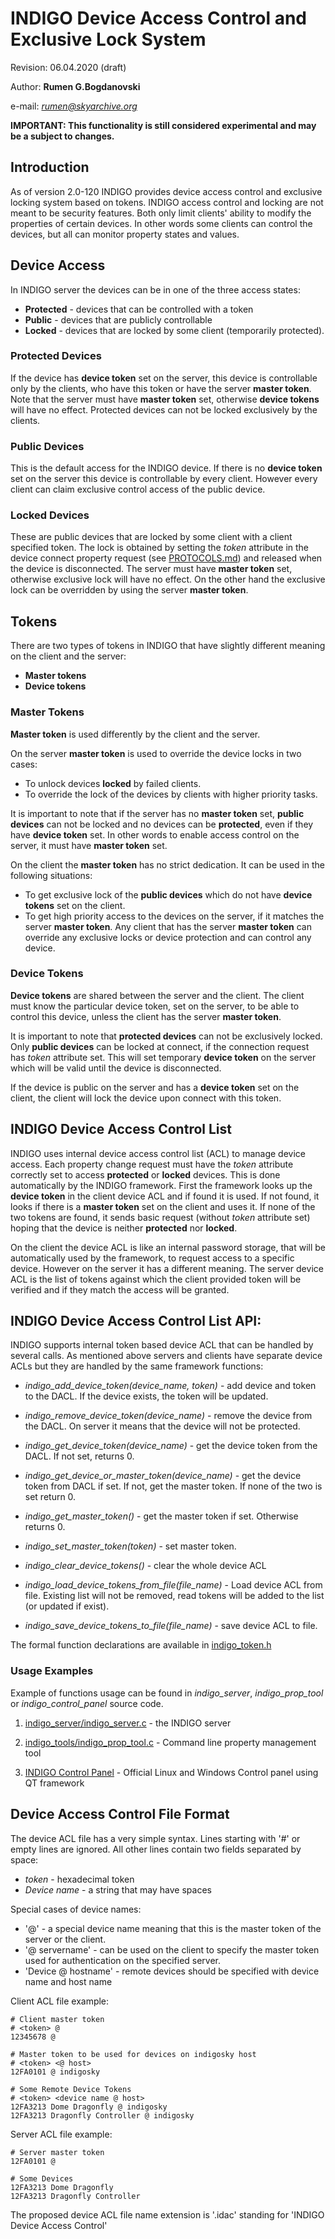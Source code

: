 # INDIGO Device Access Control and Exclusive Lock System
Revision: 06.04.2020 (draft)

Author: **Rumen G.Bogdanovski**

e-mail: *rumen@skyarchive.org*

**IMPORTANT: This functionality is still considered experimental and may be a subject to changes.**

## Introduction

As of version 2.0-120 INDIGO provides device access control and exclusive locking system based on tokens. INDIGO access control and locking are not meant to be security features. Both only limit clients' ability to modify the properties of certain devices. In other words some clients can control the devices, but all can monitor property states and values.

## Device Access
In INDIGO server the devices can be in one of the three access states:
- **Protected** - devices that can be controlled with a token
- **Public** - devices that are publicly controllable
- **Locked** - devices that are locked by some client (temporarily protected).

### Protected Devices
If the device has **device token** set on the server, this device is controllable only by the clients, who have this token or have the server **master token**. Note that the server must have **master token** set, otherwise **device tokens** will have no effect. Protected devices can not be locked exclusively by the clients.

### Public Devices
This is the default access for the INDIGO device. If there is no **device token** set on the server this device is controllable by every client. However every client can claim exclusive control access of the public device.

### Locked Devices
These are public devices that are locked by some client with a client specified token. The lock is obtained by setting the *token* attribute in the device connect property request (see [PROTOCOLS.md](https://github.com/indigo-astronomy/indigo/blob/master/indigo_docs/PROTOCOLS.md)) and released when the device is disconnected. The server must have **master token** set, otherwise exclusive lock will have no effect. On the other hand the exclusive lock can be overridden by using the server **master token**.


## Tokens
There are two types of tokens in INDIGO that have slightly different meaning on the client and the server:

- **Master tokens**
- **Device tokens**

### Master Tokens
**Master token** is used differently by the client and the server.

On the server **master token** is used to override the device locks in two cases:
- To unlock devices **locked** by failed clients.
- To override the lock of the devices by clients with higher priority tasks.

It is important to note that if the server has no **master token** set, **public devices** can not be locked and no devices can be **protected**, even if they have **device token** set. In other words to enable access control on the server, it must have **master token** set.

On the client the **master token** has no strict dedication. It can be used in the following situations:
- To get exclusive lock of the **public devices** which do not have **device tokens** set on the client.
- To get high priority access to the devices on the server, if it matches the server **master token**. Any client that has the server **master token** can override any exclusive locks or device protection and can control any device.

### Device Tokens
**Device tokens** are shared between the server and the client. The client must know the particular device token, set on the server, to be able to control this device, unless the client has the server **master token**.

It is important to note that **protected devices** can not be exclusively locked. Only **public devices** can be locked at connect, if the connection request has *token* attribute set. This will set temporary **device token** on the server which will be valid until the device is disconnected.

If the device is public on the server and has a **device token** set on the client, the client will lock the device upon connect with this token.

## INDIGO Device Access Control List

INDIGO uses internal device access control list (ACL) to manage device access. Each property change request must have the *token* attribute correctly set to access **protected** or **locked** devices. This is done automatically by the INDIGO framework. First the framework looks up the **device token** in the client device ACL and if found it is used. If not found, it looks if there is a **master token** set on the client and uses it. If none of the two tokens are found, it sends basic request (without *token* attribute set) hoping that the device is neither **protected** nor **locked**.

On the client the device ACL is like an internal password storage, that will be automatically used by the framework, to request access to a specific device. However on the server it has a different meaning. The server device ACL is the list of tokens against which the client provided token will be verified and if they match the access will be granted.

## INDIGO Device Access Control List API:

INDIGO supports internal token based device ACL that can be handled by several calls. As mentioned above servers and clients have separate device ACLs but they are handled by the same framework functions:

- *indigo_add_device_token(device_name, token)* - add device and token to the DACL. If the device exists, the token will be updated.

- *indigo_remove_device_token(device_name)* - remove the device from the DACL. On server it means that the device will not be protected.

- *indigo_get_device_token(device_name)* - get the device token from the DACL. If not set, returns 0.

- *indigo_get_device_or_master_token(device_name)* - get the device token from DACL if set. If not, get the master token. If none of the two is set return 0.

- *indigo_get_master_token()* - get the master token if set. Otherwise returns 0.

- *indigo_set_master_token(token)* - set master token.

- *indigo_clear_device_tokens()* - clear the whole device ACL

- *indigo_load_device_tokens_from_file(file_name)* - Load device ACL from file. Existing list will not be removed, read tokens will be added to the list (or updated if exist).

- *indigo_save_device_tokens_to_file(file_name)* - save device ACL to file.

The formal function declarations are available in [indigo_token.h](https://github.com/indigo-astronomy/indigo/blob/master/indigo_libs/indigo/indigo_token.h)

### Usage Examples

Example of functions usage can be found in *indigo_server*, *indigo_prop_tool* or *indigo_control_panel* source code.

1. [indigo_server/indigo_server.c](https://github.com/indigo-astronomy/indigo/blob/master/indigo_server/indigo_server.c) - the INDIGO server

1. [indigo_tools/indigo_prop_tool.c](https://github.com/indigo-astronomy/indigo/blob/master/indigo_tools/indigo_prop_tool.c) - Command line property management tool

1. [INDIGO Control Panel](https://github.com/indigo-astronomy/control-panel) - Official Linux and Windows Control panel using QT framework

## Device Access Control File Format
The device ACL file has a very simple syntax. Lines starting with '#' or empty lines are ignored.
All other lines contain two fields separated by space:
- *token* - hexadecimal token
- *Device name* - a string that may have spaces

Special cases of device names:
- '@' - a special device name meaning that this is the master token of the server or the client.
- '@ servername' - can be used on the client to specify the master token used for authentication on the specified server.
- 'Device @ hostname' - remote devices should be specified with device name and host name

Client ACL file example:
```
# Client master token
# <token> @
12345678 @

# Master token to be used for devices on indigosky host
# <token> <@ host>
12FA0101 @ indigosky

# Some Remote Device Tokens
# <token> <device name @ host>
12FA3213 Dome Dragonfly @ indigosky
12FA3213 Dragonfly Controller @ indigosky
```

Server ACL file example:
```
# Server master token
12FA0101 @

# Some Devices
12FA3213 Dome Dragonfly
12FA3213 Dragonfly Controller
```

The proposed device ACL file name extension is '.idac' standing for 'INDIGO Device Access Control'
